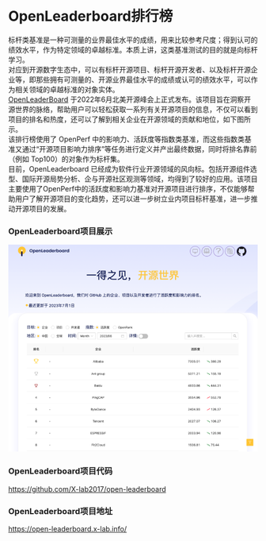 # OpenLeaderboard排行榜
标杆类基准是一种可测量的业界最佳水平的成绩，用来比较参考尺度；得到认可的绩效水平，作为特定领域的卓越标准。本质上讲，这类基准测试的目的就是向标杆学习。  
对应到开源数字生态中，可以有标杆开源项目、标杆开源开发者、以及标杆开源企业等，即那些拥有可测量的、开源业界最佳水平的成绩或认可的绩效水平，可以作为相关领域的卓越标准的对象实体。  
[OpenLeaderBoard](https://open-leaderboard.x-lab.info/) 于2022年6月北美开源峰会上正式发布。该项目旨在洞察开源世界的脉络，帮助用户可以轻松获取一系列有关开源项目的信息，不仅可以看到项目的排名和热度，还可以了解到相关企业在开源领域的贡献和地位，如下图所示。  
该排行榜使用了 OpenPerf 中的影响力、活跃度等指数类基准，而这些指数类基准又通过“开源项目影响力排序”等任务进行定义并产出最终数据，同时将排名靠前（例如 Top100）的对象作为标杆集。  
目前，OpenLeaderboard 已经成为软件行业开源领域的风向标。包括开源组件选型、国际开源局势分析、企与开源社区观测等领域，均得到了较好的应用。该项目主要使用了OpenPerf中的活跃度和影响力基准对开源项目进行排序，不仅能够帮助用户了解开源项目的变化趋势，还可以进一步树立业内项目标杆基准，进一步推动开源项目的发展。
### OpenLeaderboard项目展示
![Alt text](open_leaderboard.png)

### OpenLeaderboard项目代码
https://github.com/X-lab2017/open-leaderboard


### OpenLeaderboard项目地址
https://open-leaderboard.x-lab.info/
